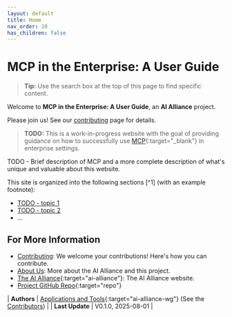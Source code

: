 ```yaml
---
layout: default
title: Home
nav_order: 10
has_children: false
---
```


# MCP in the Enterprise: A User Guide

> **Tip:** Use the search box at the top of this page to find specific content.

Welcome to **MCP in the Enterprise: A User Guide**, an **AI Alliance** project. 

Please join us! See our [contributing]({{site.baseurl}}/contributing) page for details.

> **TODO:** This is a work-in-progress website with the goal of providing guidance on how to successfully use [MCP](https://modelcontextprotocol.io/introduction){:target="_blank"} in enterprise settings.

TODO - Brief description of MCP and a more complete description of what's unique and valuable about this website.

This site is organized into the following sections [^1] (with an example footnote):

* [TODO - topic 1]({{site.baseurl}}/topics/topic1)
* [TODO - topic 2]({{site.baseurl}}/topics/topic2)
* ...

## For More Information

* [Contributing]({{site.baseurl}}/contributing): We welcome your contributions! Here's how you can contribute.
* [About Us]({{site.baseurl}}/about): More about the AI Alliance and this project.
* [The AI Alliance](https://thealliance.ai){:target="ai-alliance"}: The AI Alliance website.
* [Project GitHub Repo](https://github.com/The-AI-Alliance/enterprise-MCP){:target="repo"}

| **Authors**     | [Applications and Tools](https://thealliance.ai/focus-areas/applications-and-tools){:target="ai-alliance-wg"} (See the [Contributors]({{site.baseurl}}/contributing/#contributors)) |
| **Last Update** | V0.1.0, 2025-08-01 |
